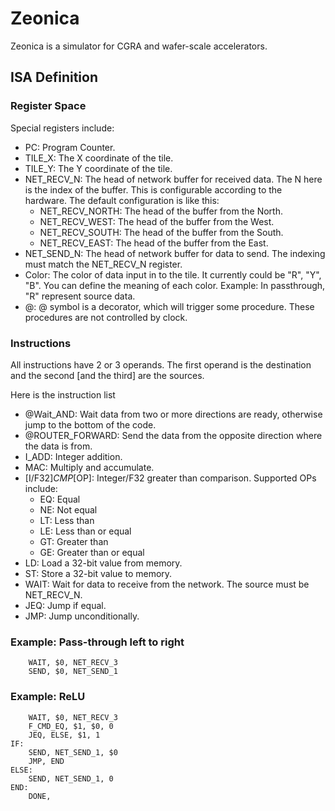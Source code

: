 # Zeonica
Zeonica is a simulator for CGRA and wafer-scale accelerators.

## ISA Definition

### Register Space

Special registers include: 

* PC: Program Counter.
* TILE_X: The X coordinate of the tile.
* TILE_Y: The Y coordinate of the tile.
* NET_RECV_N: The head of network buffer for received data. The N here is the index of the buffer. This is configurable according to the hardware. The default configuration is like this:
	* NET_RECV_NORTH: The head of the buffer from the North.
	* NET_RECV_WEST: The head of the buffer from the West.
	* NET_RECV_SOUTH: The head of the buffer from the South.
	* NET_RECV_EAST: The head of the buffer from the East.
* NET_SEND_N: The head of network buffer for data to send. The indexing must match the NET_RECV_N register.
* Color: The color of data input in to the tile. It currently could be "R", "Y", "B". You can define the meaning of each color. Example: In passthrough, "R" represent source data.
* @: @ symbol is a decorator, which will trigger some procedure. These procedures are not controlled by clock.

### Instructions

All instructions have 2 or 3 operands. The first operand is the destination and the second [and the third] are the sources.

Here is the instruction list

* @Wait_AND: Wait data from two or more directions are ready, otherwise jump to the bottom of the code.
* @ROUTER_FORWARD: Send the data from the opposite direction where the data is from. 
* I_ADD: Integer addition.
* MAC: Multiply and accumulate.
* [I/F32]_CMP_[OP]: Integer/F32 greater than comparison. Supported OPs include:
	* EQ: Equal
	* NE: Not equal
	* LT: Less than
	* LE: Less than or equal
	* GT: Greater than
	* GE: Greater than or equal
* LD: Load a 32-bit value from memory.
* ST: Store a 32-bit value to memory.
* WAIT: Wait for data to receive from the network. The source must be NET_RECV_N.
* JEQ: Jump if equal.
* JMP: Jump unconditionally.

### Example: Pass-through left to right

```assembly
	WAIT, $0, NET_RECV_3
	SEND, $0, NET_SEND_1
```

### Example: ReLU


```assembly
	WAIT, $0, NET_RECV_3
	F_CMD_EQ, $1, $0, 0
	JEQ, ELSE, $1, 1
IF:
	SEND, NET_SEND_1, $0
	JMP, END
ELSE:
	SEND, NET_SEND_1, 0
END:
	DONE,
```
 